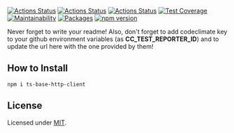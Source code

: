 [![Actions Status](https://github.com/Codibre/ts-base-http-client/workflows/build/badge.svg)](https://github.com/Codibre/ts-base-http-client/actions)
[![Actions Status](https://github.com/Codibre/ts-base-http-client/workflows/test/badge.svg)](https://github.com/Codibre/ts-base-http-client/actions)
[![Actions Status](https://github.com/Codibre/ts-base-http-client/workflows/lint/badge.svg)](https://github.com/Codibre/ts-base-http-client/actions)
[![Test Coverage](https://api.codeclimate.com/v1/badges/65e41e3018643f28168e/test_coverage)](https://codeclimate.com/github/Codibre/ts-base-http-client/test_coverage)
[![Maintainability](https://api.codeclimate.com/v1/badges/65e41e3018643f28168e/maintainability)](https://codeclimate.com/github/Codibre/ts-base-http-client/maintainability)
[![Packages](https://david-dm.org/Codibre/ts-base-http-client.svg)](https://david-dm.org/Codibre/ts-base-http-client)
[![npm version](https://badge.fury.io/js/%40codibre%2Fts-base-http-client.svg)](https://badge.fury.io/js/%40codibre%2Fts-base-http-client)

Never forget to write your readme! Also, don't forget to add codeclimate key to your github environment variables (as **CC_TEST_REPORTER_ID**) and to update the url here with the one provided by them!

## How to Install

```
npm i ts-base-http-client
```

## License

Licensed under [MIT](https://en.wikipedia.org/wiki/MIT_License).
